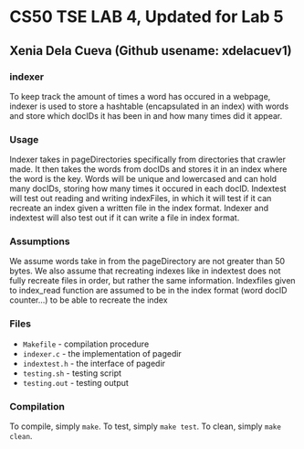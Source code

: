 # CS50 TSE LAB 4, Updated for Lab 5
## Xenia Dela Cueva (Github usename: xdelacuev1)


### indexer
To keep track the amount of times a word has occured in a webpage, indexer is used to store a hashtable (encapsulated in an index) with words and store which docIDs it has been in and how many times did it appear.


### Usage

Indexer takes in pageDirectories specifically from directories that crawler made. It then takes the words from docIDs and stores it in an index where the word is the key. Words will be unique and lowercased and can hold many docIDs, storing how many times it occured in each docID. Indextest will test out reading and writing indexFiles, in which it will test if it can recreate an index given a written file in the index format. Indexer and indextest will also test out if it can write a file in index format.



### Assumptions
We assume words take in from the pageDirectory are not greater than 50 bytes. We also assume that recreating indexes like in
indextest does not fully recreate files in order, but rather the same information. Indexfiles given to index_read function are assumed to be in the index format (word docID counter...) to be able to recreate the index


### Files

* `Makefile` - compilation procedure
* `indexer.c` - the implementation of pagedir
* `indextest.h` - the interface of pagedir
* `testing.sh` - testing script
* `testing.out` - testing output


### Compilation

To compile, simply `make`.
To test, simply `make test`.
To clean, simply `make clean`.
